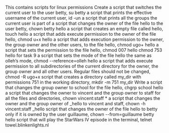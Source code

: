 This contains scripts for linux permissions
Create a script that switches the current user to the user betty, su betty
a script that prints the effective username of the current user, id -un
a script that prints all the groups the current user is part of
a script that changes the owner of the file hello to the user betty, chown betty hello
a script that creates an empty file called hello, touch hello
a script that adds execute permission to the owner of the file hello, chmod u+x hello
a script that adds execution permission to the owner, the group owner and the other users, to the file hello, chmod ugo+ hello
a script that sets the permission to the file hello, chmod 007 hello
chmod 753 hello for task 9
a script that sets the mode of the file hello the same as olleh’s mode, chmod --reference=olleh hello
a script that adds execute permission to all subdirectories of the current directory for the owner, the group owner and all other users. Regular files should not be changed, chmod -R ugo+x
 script that creates a directory called my_dir with permissions 751 in the working directory, mkdir -m 751 my_dir
Write a script that changes the group owner to school for the file hello, chgrp school hello
a script that changes the owner to vincent and the group owner to staff for all the files and directories, chown vincent:staff *
a script that changes the owner and the group owner of _hello to vincent and staff, chown -h vincent:staff _hello
script that changes the owner of the file hello to betty only if it is owned by the user guillaume, chown --from=guillaume betty hello
script that will play the StarWars IV episode in the terminal, telnet towel.blinkenlights.nl
